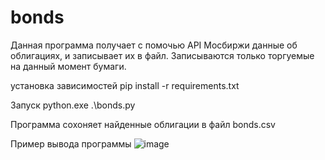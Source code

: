 # bonds

Данная программа получает с помочью API Мосбиржи данные об облигациях, и записывает их в файл. Записываются только торгуемые на данный момент бумаги.

установка зависимостей 
pip install -r requirements.txt

Запуск 
python.exe .\bonds.py



Программа сохоняет найденные облигации в файл bonds.csv

Пример вывода программы 
![image](https://github.com/Kitegra/bonds/assets/47573925/00ec25f4-18a7-47f6-a853-b3db884e0929)
